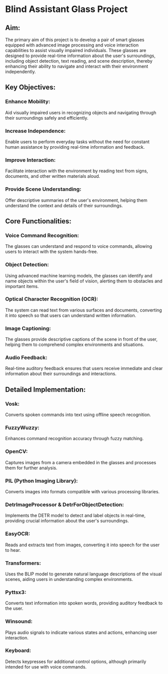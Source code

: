 
# Blind Assistant Glass Project 

## Aim:
The primary aim of this project is to develop a pair of smart glasses equipped with advanced image processing and voice interaction capabilities to assist visually impaired individuals. These glasses are designed to provide real-time information about the user's surroundings, including object detection, text reading, and scene description, thereby enhancing their ability to navigate and interact with their environment independently.

## Key Objectives:
### Enhance Mobility: 
Aid visually impaired users in recognizing objects and navigating through their surroundings safely and efficiently.
### Increase Independence: 
Enable users to perform everyday tasks without the need for constant human assistance by providing real-time information and feedback.
### Improve Interaction: 
Facilitate interaction with the environment by reading text from signs, documents, and other written materials aloud.
### Provide Scene Understanding: 
Offer descriptive summaries of the user's environment, helping them understand the context and details of their surroundings.

## Core Functionalities:
### Voice Command Recognition: 
The glasses can understand and respond to voice commands, allowing users to interact with the system hands-free.
### Object Detection: 
Using advanced machine learning models, the glasses can identify and name objects within the user's field of vision, alerting them to obstacles and important items.
### Optical Character Recognition (OCR): 
The system can read text from various surfaces and documents, converting it into speech so that users can understand written information.
### Image Captioning: 
The glasses provide descriptive captions of the scene in front of the user, helping them to comprehend complex environments and situations.
### Audio Feedback: 
Real-time auditory feedback ensures that users receive immediate and clear information about their surroundings and interactions.

## Detailed Implementation:
### Vosk: 
Converts spoken commands into text using offline speech recognition.
### FuzzyWuzzy: 
Enhances command recognition accuracy through fuzzy matching.
### OpenCV: 
Captures images from a camera embedded in the glasses and processes them for further analysis.
### PIL (Python Imaging Library): 
Converts images into formats compatible with various processing libraries.
### DetrImageProcessor & DetrForObjectDetection: 
Implements the DETR model to detect and label objects in real-time, providing crucial information about the user's surroundings.
### EasyOCR: 
Reads and extracts text from images, converting it into speech for the user to hear.
### Transformers: 
Uses the BLIP model to generate natural language descriptions of the visual scenes, aiding users in understanding complex environments.
### Pyttsx3: 
Converts text information into spoken words, providing auditory feedback to the user.
### Winsound: 
Plays audio signals to indicate various states and actions, enhancing user interaction.
### Keyboard: 
Detects keypresses for additional control options, although primarily intended for use with voice commands.
